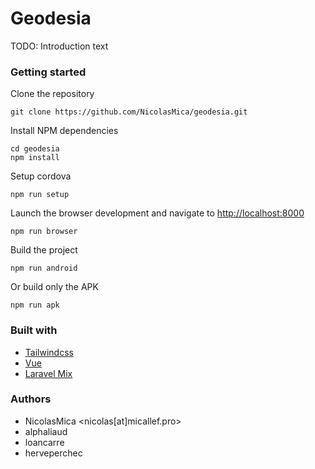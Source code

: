 # Geodesia
TODO: Introduction text

### Getting started
 
Clone the repository
```shell
git clone https://github.com/NicolasMica/geodesia.git
````
 
Install NPM dependencies
```shell
cd geodesia
npm install
```
 
Setup cordova
```shell
npm run setup
```

Launch the browser development and navigate to [http://localhost:8000](http://localhost:8000)
```shell
npm run browser
```

Build the project
```shell
npm run android
```

Or build only the APK
```shell
npm run apk
```

### Built with
- [Tailwindcss](https://tailwindcss.com)
- [Vue](https://vue.org)
- [Laravel Mix](https://github.com/JeffreyWay/laravel-mix)

### Authors
- NicolasMica <nicolas[at]micallef.pro>
- alphaliaud
- loancarre
- herveperchec
